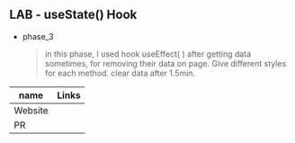 ## LAB - useState() Hook

- phase_3
  > in this phase, I used hook useEffect( ) after getting data sometimes, for removing their data on page.
  > Give different styles for each method.
  > clear data after 1.5min.

| name    | Links |
| ------- | ----- |
| Website | []()  |
| PR      | []()  |
